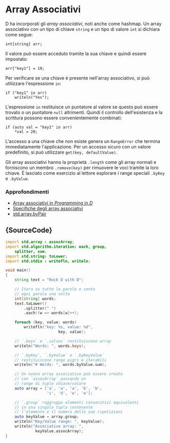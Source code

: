# Array Associativi

D ha incorporati gli *array associativi*, noti anche come hashmap.
Un array associativo con un tipo di chiave `string` e un tipo di valore
`int` si dichiara come segue:

    int[string] arr;

Il valore può essere acceduto tramite la sua chiave e quindi essere impostato:

    arr["key1"] = 10;

Per verificare se una chiave è presente nell'array associativo, si può
utilizzare l'espressione `in`:

    if ("key1" in arr)
        writeln("Yes");

L'espressione `in` restituisce un puntatore al valore se questo
può essere trovato o un puntatore `null` altrimenti. Quindi il controllo dell'esistenza
e la scrittura possono essere convenientemente combinati:

    if (auto val = "key1" in arr)
        *val = 20;

L'accesso a una chiave che non esiste genera un `RangeError`
che termina immediatamente l'applicazione. Per un accesso sicuro
con un valore predefinito, si può utilizzare `get(key, defaultValue)`.

Gli array associativi hanno la proprietà `.length` come gli array normali e forniscono
un membro `.remove(key)` per rimuovere le voci tramite la loro chiave.
È lasciato come esercizio al lettore esplorare
i range speciali `.byKey` e `.byValue`.

### Approfondimenti

- [Array associativi in _Programming in D_](http://ddili.org/ders/d.en/aa.html)
- [Specifiche degli array associativi](https://dlang.org/spec/hash-map.html)
- [std.array.byPair](http://dlang.org/phobos/std_array.html#.byPair)

## {SourceCode}

```d
import std.array : assocArray;
import std.algorithm.iteration: each, group,
    splitter, sum;
import std.string: toLower;
import std.stdio : writefln, writeln;

void main()
{
    string text = "Rock D with D";

    // Itera su tutte le parole e conta
    // ogni parola una volta
    int[string] words;
    text.toLower()
        .splitter(" ")
        .each!(w => words[w]++);

    foreach (key, value; words)
        writefln("key: %s, value: %d",
                       key, value);

    // `.keys` e `.values` restituiscono array
    writeln("Words: ", words.keys);

    // `.byKey`, `.byValue` e `.byKeyValue`
    // restituiscono range pigri e iterabili
    writeln("# Words: ", words.byValue.sum);

    // Un nuovo array associativo può essere creato
    // con `assocArray` passando un
    // range di tuple chiave/valore
    auto array = ['a', 'a', 'a', 'b', 'b',
                  'c', 'd', 'e', 'e'];

    // `.group` raggruppa elementi consecutivi equivalenti
    // in una singola tupla contenente
    // l'elemento e il numero delle sue ripetizioni
    auto keyValue = array.group;
    writeln("Key/Value range: ", keyValue);
    writeln("Associative array: ",
             keyValue.assocArray);
}
```